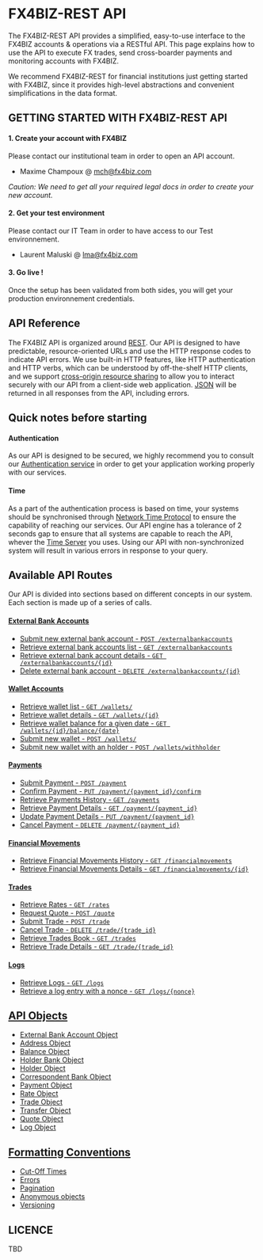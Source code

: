 # FX4BIZ-REST API #

The FX4BIZ-REST API provides a simplified, easy-to-use interface to the FX4BIZ accounts & operations via a RESTful API. This page explains how to use the API to execute FX trades, send cross-boarder payments and monitoring accounts with FX4BIZ.

We recommend FX4BIZ-REST for financial institutions just getting started with FX4BIZ, since it provides high-level abstractions and convenient simplifications in the data format. 

## GETTING STARTED WITH FX4BIZ-REST API ##

#### 1. Create your account with FX4BIZ ####

Please contact our institutional team in order to open an API account.
* Maxime Champoux @ mch@fx4biz.com

*Caution: We need to get all your required legal docs in order to create your new account.*

#### 2. Get your test environment ####

Please contact our IT Team in order to have access to our Test environnement.
* Laurent Maluski @ lma@fx4biz.com

#### 3. Go live ! ####

Once the setup has been validated from both sides, you will get your production environnement credentials.

## API Reference ##

The FX4BIZ API is organized around [REST](http://en.wikipedia.org/wiki/Representational_state_transfer). Our API is designed to have predictable, resource-oriented URLs and use the HTTP response codes to indicate API errors. We use built-in HTTP features, like HTTP authentication and HTTP verbs, which can be understood by off-the-shelf HTTP clients, and we support [cross-origin resource sharing](http://en.wikipedia.org/wiki/Representational_state_transfer) to allow you to interact securely with our API from a client-side web application. [JSON](http://www.json.org/) will be returned in all responses from the API, including errors.

## Quick notes before starting ##

#### Authentication ####

As our API is designed to be secured, we highly recommend you to consult our [Authentication service](./services/authenticationService.md) in order to get your application working properly with our services.

#### Time ####

As a part of the authentication process is based on time, your systems should be synchronised through [Network Time Protocol](http://en.wikipedia.org/wiki/Network_Time_Protocol) to ensure the capability of reaching our services. Our API engine has a tolerance of 2 seconds gap to ensure that all systems are capable to reach the API, whever the [Time Server](http://en.wikipedia.org/wiki/Time_server) you uses. Using our API with non-synchronized system will result in various errors in response to your query.

## Available API Routes ##

Our API is divided into sections based on different concepts in our system. Each section is made up of a series of calls.

#### [External Bank Accounts](./services/externalbankaccountService.md) ####

* [Submit new external bank account - `POST /externalbankaccounts`](./services/externalbankaccountService.md#post_externalbankaccounts) 
* [Retrieve external bank accounts list - `GET /externalbankaccounts`](./services/externalbankaccountService.md#cget_externalbankaccounts) 
* [Retrieve external bank account details - `GET /externalbankaccounts/{id}`](./services/externalbankaccountService.md#get_externalbankaccounts) 
* [Delete external bank account - `DELETE /externalbankaccounts/{id}`](./services/externalbankaccountService.md#delete_externalbankaccounts) 

#### [Wallet Accounts](./services/walletService.md) ####

* [Retrieve wallet list - `GET /wallets/`](./services/walletService.md#cget_wallets)
* [Retrieve wallet details - `GET /wallets/{id}`](./services/walletService.md#get-wallets)
* [Retrieve wallet balance for a given date - `GET /wallets/{id}/balance/{date}`](./services/walletService.md#get_wallets_balance)
* [Submit new wallet - `POST /wallets/`](./services/walletService.md#post_wallets)
* [Submit new wallet with an holder - `POST /wallets/withholder`](./services/walletService.md#post_wallets_with_holder)

#### [Payments](./services/paymentService.md) ####

* [Submit Payment - `POST /payment`](./services/paymentService.md#post_payments)
* [Confirm Payment - `PUT /payment/{payment_id}/confirm`](./services/paymentService.md#confirm-payment)
* [Retrieve Payments History - `GET /payments`](./services/paymentService.md#cget_payments)
* [Retrieve Payment Details - `GET /payment/{payment_id}`](./services/paymentService.md#get_payments)
* [Update Payment Details - `PUT /payment/{payment_id}`](./services/paymentService.md#put-payment-details)
* [Cancel Payment  - `DELETE /payment/{payment_id}`](./services/paymentService.md#delete-payment)

#### [Financial Movements](./services/financialmovementService.md) ####

* [Retrieve Financial Movements History - `GET /financialmovements`](./services/financialmovementService.md#cget_financialmovements)
* [Retrieve Financial Movements Details - `GET /financialmovements/{id}`](./services/financialmovementService.md#get_financialmovements)

#### [Trades](./services/tradeService.md) ####

* [Retrieve Rates - `GET /rates`](./services/tradeService.md#get_rates)
* [Request Quote - `POST /quote`](./services/tradeService.md#post_quotes)
* [Submit Trade - `POST /trade`](./services/tradesService.md#get-trade)
* [Cancel Trade - `DELETE /trade/{trade_id}`](./services/tradesService.md#cancel-trade)
* [Retrieve Trades Book - `GET /trades`](./services/tradesService.md#get-trade-book)
* [Retrieve Trade Details - `GET /trade/{trade_id}`](./services/tradesService.md#get-trade-details)

#### [Logs](./services/logService.md) ####

* [Retrieve Logs - `GET /logs`](./services/logService.md#get_logs) 
* [Retrieve a log entry with a nonce  - `GET /logs/{nonce}`](./services/logService.md#get_log) 

## [API Objects](./objects/objects.md) ##

* [External Bank Account Object](./objects/objects.md#account_object)
* [Address Object](./objects/objects.md#address_object)
* [Balance Object](./objects/objects.md#balance_object)
* [Holder Bank Object](./objects/objects.md#beneficiary_bank_object)
* [Holder Object](./objects/objects.md#beneficiary_object)
* [Correspondent Bank Object](./objects/objects.md#correspondent_bank_object)
* [Payment Object](./objects/objects.md#payment_object)
* [Rate Object](./objects/objects.md#rate_object)
* [Trade Object](./objects/objects.md#trade_object)
* [Transfer Object](./objects/objects.md#transfer_object)
* [Quote Object](./objects/objects.md#trade_object)
* [Log Object](./objects/objects.md#log_object)

## [Formatting Conventions](./conventions/formatingConventions.md) ##

* [Cut-Off Times](./conventions/formatingConventions.md#cut_off_times)
* [Errors](./conventions/formatingConventions.md#errors_conventions)
* [Pagination](./conventions/formatingConventions.md#pagination)
* [Anonymous objects](./conventions/formatingConventions.md#anonymous_object)
* [Versioning](./conventions/formatingConventions.md#versioning)

## LICENCE ##

TBD